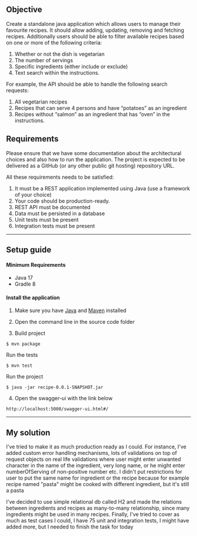 ## Objective

Create a standalone java application which allows users to manage their favourite recipes. It should
allow adding, updating, removing and fetching recipes. Additionally users should be able to filter
available recipes based on one or more of the following criteria:
1. Whether or not the dish is vegetarian
2. The number of servings
3. Specific ingredients (either include or exclude)
4. Text search within the instructions.


For example, the API should be able to handle the following search requests:
1. All vegetarian recipes
2. Recipes that can serve 4 persons and have “potatoes” as an ingredient
3. Recipes without “salmon” as an ingredient that has “oven” in the instructions.

## Requirements
Please ensure that we have some documentation about the architectural choices and also how to
run the application. The project is expected to be delivered as a GitHub (or any other public git
hosting) repository URL.

All these requirements needs to be satisfied:

1. It must be a REST application implemented using Java (use a framework of your choice)
2. Your code should be production-ready.
3. REST API must be documented
4. Data must be persisted in a database
5. Unit tests must be present
6. Integration tests must be present

-----------------------------------------

## Setup guide

#### Minimum Requirements

- Java 17
- Gradle 8

#### Install the application

1. Make sure you have [Java](https://www.oracle.com/technetwork/java/javase/downloads/jdk13-downloads-5672538.html) and [Maven](https://maven.apache.org) installed

2. Open the command line in the source code folder

3. Build project

  ```
  $ mvn package
  ```

Run the tests
  ```
  $ mvn test
  ```


Run the project

  ```
  $ java -jar recipe-0.0.1-SNAPSHOT.jar
  ```

4. Open the swagger-ui with the link below

```text
http://localhost:5000/swagger-ui.html#/
```

-----------------------------------------
## My solution
I've tried to make it as much production ready as I could.
For instance, I've added custom error handling mechanisms, lots of validations on top of 
request objects on real life validations where user might enter unwanted character in the name of the ingredient, very long name, or he might enter numberOfServing of non-positive number etc.
I didn't put restrictions for user to put the same name for ingredient or the recipe because for example recipe named "pasta" might be cooked with different ingredient, but it's still a pasta

I've decided to use simple relational db called H2 and made the relations between ingredients and recipes as many-to-many relationship, since many ingredients might be used in many recipes. 
Finally, I've tried to cover as much as test cases I could, I have 75 unit and integration tests, I might have added more, but I needed to finish the task for today 
